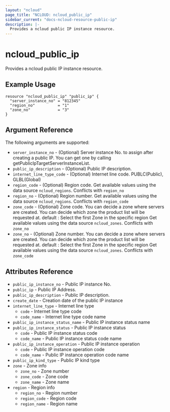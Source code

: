 ```yaml
---
layout: "ncloud"
page_title: "NCLOUD: ncloud_public_ip"
sidebar_current: "docs-ncloud-resource-public-ip"
description: |-
  Provides a ncloud public IP instance resource.
---
```


# ncloud_public_ip

Provides a ncloud public IP instance resource.

## Example Usage

```hcl
resource "ncloud_public_ip" "public_ip" {
  "server_instance_no" = "812345"
  "region_no"          = "1"
  "zone_no"            = "3"
}
```

## Argument Reference

The following arguments are supported:

* `server_instance_no` - (Optional) Server instance No. to assign after creating a public IP. You can get one by calling getPublicIpTargetServerInstanceList.
* `public_ip_description` - (Optional) Public IP description.
* `internet_line_type_code` - (Optional) Internet line code. PUBLC(Public), GLBL(Global)
* `region_code` - (Optional) Region code. Get available values using the data source `ncloud_regions`. Conflicts with `region_no`
* `region_no` - (Optional) Region number. Get available values using the data source `ncloud_regions`. Conflicts with `region_code`
* `zone_code` - (Optional) Zone code. You can decide a zone where servers are created. You can decide which zone the product list will be requested at. default : Select the first Zone in the specific region
    Get available values using the data source `ncloud_zones`. Conflicts with `zone_no`
* `zone_no` - (Optional) Zone number. You can decide a zone where servers are created. You can decide which zone the product list will be requested at. default : Select the first Zone in the specific region
    Get available values using the data source `ncloud_zones`. Conflicts with `zone_code`

## Attributes Reference

* `public_ip_instance_no` - Public IP instance No.
* `public_ip` - Public IP Address.
* `public_ip_description` - Public IP description.
* `create_date` - Creation date of the public IP instance
* `internet_line_type` - Internet line type
    * `code` - Internet line type code
    * `code_name` - Internet line type code name
* `public_ip_instance_status_name` - Public IP instance status name
* `public_ip_instance_status` - Public IP instance status
    * `code` - Public IP instance status code
    * `code_name` - Public IP instance status code name
* `public_ip_instance_operation` - Public IP instance operation
    * `code` - Public IP instance operation code
    * `code_name` - Public IP instance operation code name
* `public_ip_kind_type` - Public IP kind type
* `zone` - Zone info
    * `zone_no` - Zone number
    * `zone_code` - Zone code
    * `zone_name` - Zone name
* `region` - Region info
    * `region_no` - Region number
    * `region_code` - Region code
    * `region_name` - Region name
